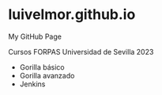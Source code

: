 # luivelmor.github.io

My GitHub Page

Cursos FORPAS Universidad de Sevilla 2023

- Gorilla básico
- Gorilla avanzado
- Jenkins
